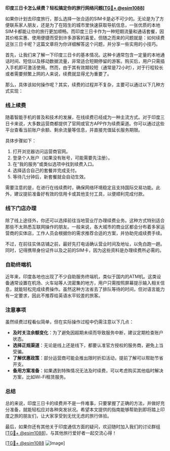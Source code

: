 **印度三日卡怎么续费？轻松搞定你的旅行网络问题[[TG💪+ @esim1088](https://t.me/s/esim1088)]**

如果你计划去印度旅行，那么选择一张合适的SIM卡是必不可少的。无论是为了方便联系家人朋友，还是为了在陌生的城市里快速获取导航信息，一张优质的本地SIM卡都能让你的旅行更加顺畅。而印度三日卡作为一种短期流量和通话套餐，因其价格实惠、使用便捷而受到许多游客的喜爱。但随之而来的问题就是：如何续费这张三日卡呢？这篇文章将为你详细解答这个问题，并分享一些实用的小技巧。

首先，让我们来了解一下印度三日卡的基本情况。这种卡通常包含一定量的本地通话时间、短信以及移动数据流量，非常适合短期停留的游客。购买后，用户只需插入手机即可激活使用。然而，由于其有效期较短（通常是72小时），对于行程较长或者需要频繁上网的人来说，续费就显得尤为重要了。

那么，具体该如何操作呢？其实，续费的过程并不复杂，主要可以通过以下几种方式实现：

### **线上续费**
随着智能手机的普及和技术的发展，在线续费已经成为一种主流方式。对于印度三日卡来说，大多数运营商都提供了官网或官方APP作为续费渠道。你可以通过这些平台查看当前账户余额、剩余流量等信息，并直接充值延长服务期限。

具体步骤如下：
1. 打开浏览器访问运营商官网。
2. 登录个人账户（如果没有账号，可能需要先注册）。
3. 在“我的服务”或类似选项中找到续费入口。
4. 选择适合自己的套餐并完成支付。
5. 等待几分钟后，新套餐就会自动生效。

需要注意的是，在进行在线续费时，确保网络环境稳定且支持国际交易功能。此外，建议提前准备好有效的信用卡或其他支付工具，以便顺利完成付款。

### **线下门店办理**
除了线上途径外，你还可以选择前往当地营业厅办理续费业务。这种方式特别适合那些不太熟悉互联网操作的朋友。一般来说，各大城市的商业区都会分布着多家运营商的实体店，工作人员会根据你的需求推荐合适的方案，并协助完成续费手续。

不过，在前往实体店铺之前，最好先打电话确认营业时间及地址，以免白跑一趟。同时，记得携带身份证件以及之前的SIM卡，因为这些资料是办理续费所必需的。

### **自助终端机**
近年来，印度各地也出现了不少自助服务终端机，类似于国内的ATM机。这类设备通常设置在机场、火车站等人流密集的地方，用户只需按照屏幕提示输入相关信息，就能轻松完成续费操作。虽然这种方法省去了排队等待的时间，但对语言能力有一定要求，因此不推荐给英语水平较差的旅客。

### **注意事项**
虽然续费过程看似简单，但在实际操作过程中仍需注意以下几点：
- **及时关注余额变化**：为了避免因超期未续而导致服务中断，建议定期检查账户状态。
- **选择正规渠道**：无论是线上还是线下，都要认准官方授权的服务商，避免上当受骗。
- **了解优惠政策**：部分运营商可能会推出限时折扣活动，提前了解可以帮助节省开支。
- **备用方案准备**：如果遇到特殊情况无法及时续费，可以考虑购买其他临时解决方案，比如Wi-Fi租赁服务。

### **总结**
总的来说，印度三日卡的续费并不是一件难事，只要掌握了正确的方法，并做好充分准备，就能轻松应对各种突发状况。希望本文提供的指南能够帮助到即将踏上印度之旅的朋友们，让大家享受到无忧无虑的旅行体验。

最后，如果你还有其他关于印度通信方面的疑问，欢迎随时加入我们的讨论群组[[TG💪+ @esim1088](https://t.me/s/esim1088)]，与其他旅行爱好者一起交流心得！

[[TG💪+ @esim1088](https://t.me/s/esim1088) ![Image](https://i.postimg.cc/4NQfJmqS/Snipaste-2025-05-13-00-14-12.png)]